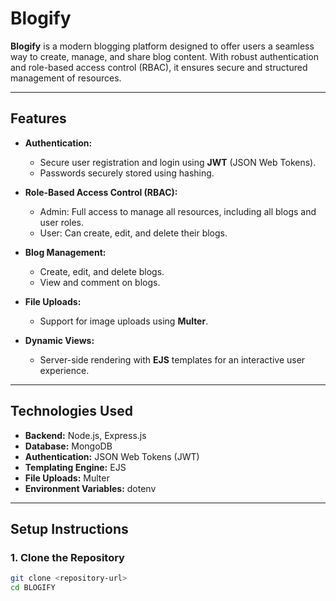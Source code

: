 # **Blogify**

**Blogify** is a modern blogging platform designed to offer users a seamless way to create, manage, and share blog content. With robust authentication and role-based access control (RBAC), it ensures secure and structured management of resources.

---

## **Features**

- **Authentication:**  
  - Secure user registration and login using **JWT** (JSON Web Tokens).  
  - Passwords securely stored using hashing.  

- **Role-Based Access Control (RBAC):**  
  - Admin: Full access to manage all resources, including all blogs and user roles.  
  - User: Can create, edit, and delete their blogs.  

- **Blog Management:**  
  - Create, edit, and delete blogs.  
  - View and comment on blogs.  

- **File Uploads:**  
  - Support for image uploads using **Multer**.  

- **Dynamic Views:**  
  - Server-side rendering with **EJS** templates for an interactive user experience.

---

## **Technologies Used**

- **Backend:** Node.js, Express.js  
- **Database:** MongoDB  
- **Authentication:** JSON Web Tokens (JWT)  
- **Templating Engine:** EJS  
- **File Uploads:** Multer  
- **Environment Variables:** dotenv  

---

## **Setup Instructions**

### **1. Clone the Repository**
```bash
git clone <repository-url>
cd BLOGIFY
